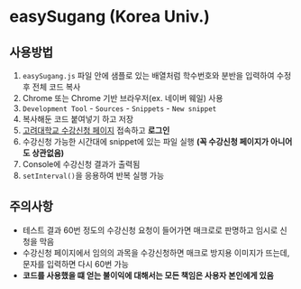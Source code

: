# easySugang (Korea Univ.)

## 사용방법
1. `easySugang.js` 파일 안에 샘플로 있는 배열처럼 학수번호와 분반을 입력하여 수정 후 전체 코드 복사
2. Chrome 또는 Chrome 기반 브라우저(ex. 네이버 웨일) 사용
3. `Development Tool` - `Sources` - `Snippets` - `New snippet`
4. 복사해둔 코드 붙여넣기 하고 저장
5. [고려대학교 수강신청 페이지](http://sugang.korea.ac.kr) 접속하고 **로그인**
6. 수강신청 가능한 시간대에 snippet에 있는 파일 실행 **(꼭 수강신청 페이지가 아니어도 상관없음)**
7. Console에 수강신청 결과가 출력됨
8. `setInterval()`을 응용하여 반복 실행 가능

## 주의사항
- 테스트 결과 60번 정도의 수강신청 요청이 들어가면 매크로로 판명하고 임시로 신청을 막음
- 수강신청 페이지에서 임의의 과목을 수강신청하면 매크로 방지용 이미지가 뜨는데, 문자를 입력하면 다시 60번 가능
- **코드를 사용했을 떄 얻는 불이익에 대해서는 모든 책임은 사용자 본인에게 있음**
